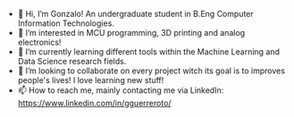 - 👋 Hi, I’m Gonzalo! An undergraduate student in B.Eng Computer Information Technologies.
- 👀 I’m interested in MCU programming, 3D printing and analog electronics!
- 🌱 I’m currently learning different tools within the Machine Learning and Data Science research fields.
- 💞️ I’m looking to collaborate on every project witch its goal is to improves people's lives! I love learning new stuff!
- 📫 How to reach me, mainly contacting me via LinkedIn: https://www.linkedin.com/in/gguerreroto/

<!---
gguerreroto-UC3M/gguerreroto-UC3M is a ✨ special ✨ repository because its `README.md` (this file) appears on your GitHub profile.
You can click the Preview link to take a look at your changes.
--->
